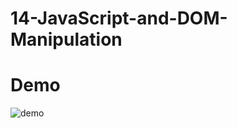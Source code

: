 # 14-JavaScript-and-DOM-Manipulation
# Demo
![demo](https://github.com/jingan0514/14-JavaScript-and-DOM-Manipulation/blob/master/demo.gif)
